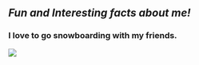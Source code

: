 ## *Fun and Interesting facts about me!*

### I love to go snowboarding with my friends.

![](GOPR0344.JPG)


